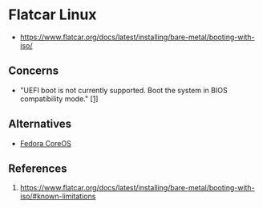 # Flatcar Linux

- https://www.flatcar.org/docs/latest/installing/bare-metal/booting-with-iso/

## Concerns

- "UEFI boot is not currently supported. Boot the system in BIOS compatibility mode." [\[1\]](https://www.flatcar.org/docs/latest/installing/bare-metal/booting-with-iso/#known-limitations)

## Alternatives

- [Fedora CoreOS](https://fedoraproject.org/coreos/)

## References

1. https://www.flatcar.org/docs/latest/installing/bare-metal/booting-with-iso/#known-limitations
